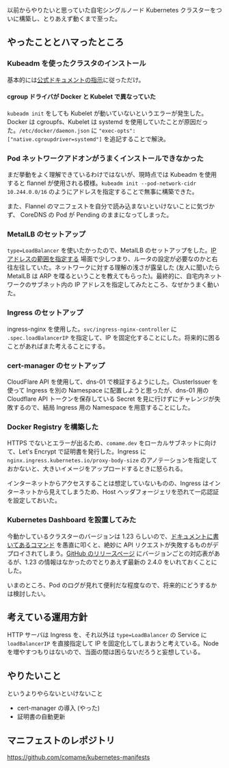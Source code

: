 以前からやりたいと思っていた自宅シングルノード Kubernetes クラスターをついに構築し、とりあえず動くまで至った。

## やったこととハマったところ

### Kubeadm を使ったクラスタのインストール

基本的には[公式ドキュメントの指示](https://kubernetes.io/ja/docs/setup/production-environment/tools/kubeadm/create-cluster-kubeadm/)に従っただけ。

#### cgroup ドライバが Docker と Kubelet で異なっていた

`kubeadm init` をしても Kubelet が動いていないというエラーが発生した。Docker は cgroupfs、Kubelet は systemd を使用していたことが原因だった。`/etc/docker/daemon.json` に `"exec-opts": ["native.cgroupdriver=systemd"]` を追記することで解決。

### Pod ネットワークアドオンがうまくインストールできなかった

まだ挙動をよく理解できているわけではないが、現時点では Kubeadm を使用すると flannel が使用される模様。`kubeadm init --pod-network-cidr 10.244.0.0/16` のようにアドレスを指定することで無事に構築できた。

また、Flannel のマニフェストを自分で読み込まないといけないことに気づかず、 CoreDNS の Pod が Pending のままになってしまった。

### MetalLB のセットアップ

`type=LoadBalancer` を使いたかったので、MetalLB のセットアップをした。[IP アドレスの範囲を指定する](https://metallb.universe.tf/configuration/) 場面で少しつまり、ルータの設定が必要なのかと右往左往していた。ネットワークに対する理解の浅さが露呈した (友人に聞いたら MetalLB は ARP を喋るということを教えてもらった)。最終的に、自宅内ネットワークのサブネット内の IP アドレスを指定してみたところ、なぜかうまく動いた。

### Ingress のセットアップ

ingress-nginx を使用した。`svc/ingress-nginx-controller` に `.spec.loadBalancerIP` を指定して、IP を固定化することにした。将来的に困ることがあればまた考えることにする。

### cert-manager のセットアップ

CloudFlare API を使用して、dns-01 で検証するようにした。ClusterIssuer を使って Ingress を別の Namespace に配置しようと思ったが、dns-01 用の Cloudflare API トークンを保存している Secret を見に行けずにチャレンジが失敗するので、結局 Ingress 用の Namespace を用意することにした。

### Docker Registry を構築した

HTTPS でないとエラーが出るため、`comame.dev` をローカルサブネットに向けて、Let's Encrypt で証明書を発行した。Ingress に `nginx.ingress.kubernetes.io/proxy-body-size` のアノテーションを指定しておかないと、大きいイメージをアップロードするときに怒られる。

インターネットからアクセスすることは想定していないものの、Ingress はインターネットから見えてしまうため、Host ヘッダフォージェリを恐れて一応認証を設定しておいた。

### Kubernetes Dashboard を設置してみた

今動かしているクラスターのバージョンは 1.23 らしいので、[ドキュメントに書いてあるコマンド](https://kubernetes.io/ja/docs/tasks/access-application-cluster/web-ui-dashboard/) を愚直に叩くと、絶妙に API リクエストが失敗するものがデプロイされてしまう。[GitHub のリリースページ](https://github.com/kubernetes/dashboard/releases) にバージョンごとの対応表があるが、1.23 の情報はなかったのでとりあえず最新の 2.4.0 をいれておくことにした。

いまのところ、Pod のログが見れて便利だな程度なので、将来的にどうするかは検討したい。

## 考えている運用方針

HTTP サーバは Ingress を、それ以外は `type=LoadBalancer` の Service に `loadBalancerIP` を直接指定して IP を固定化してしまおうと考えている。Node を増やすつもりはないので、当面の間は困らないだろうと妄想している。

## やりたいこと

というよりやらないといけないこと

- cert-manager の導入 (やった)
- 証明書の自動更新

## マニフェストのレポジトリ

<https://github.com/comame/kubernetes-manifests>
